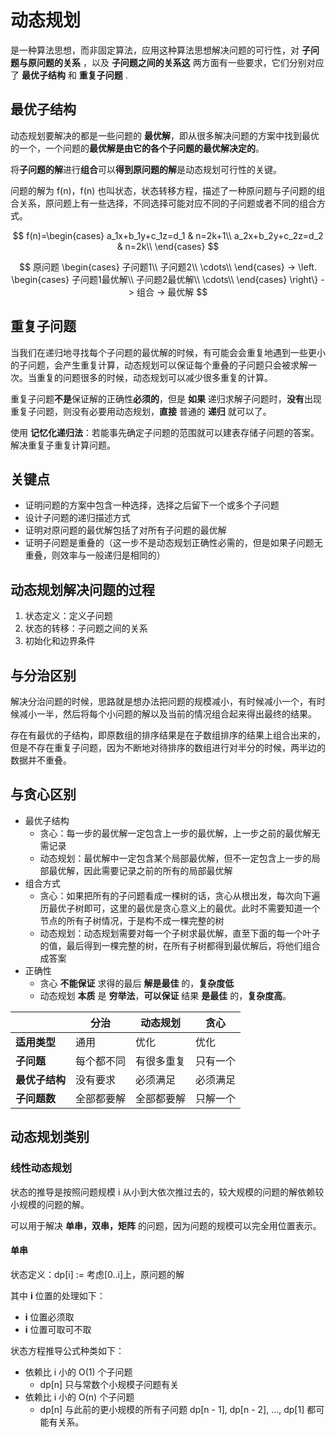 # 动态规划

是一种算法思想，而非固定算法，应用这种算法思想解决问题的可行性，对 **子问题与原问题的关系** ，以及 **子问题之间的关系这** 两方面有一些要求，它们分别对应了 **最优子结构** 和 **重复子问题** .

## 最优子结构

动态规划要解决的都是一些问题的 **最优解**，即从很多解决问题的方案中找到最优的一个，一个问题的**最优解是由它的各个子问题的最优解决定的**。

将**子问题的解**进行**组合**可以**得到原问题的解**是动态规划可行性的关键。

问题的解为 f(n)，f(n) 也叫状态，状态转移方程，描述了一种原问题与子问题的组合关系，原问题上有一些选择，不同选择可能对应不同的子问题或者不同的组合方式。

$$
f(n)=\begin{cases}
a_1x+b_1y+c_1z=d_1 & n=2k+1\\
a_2x+b_2y+c_2z=d_2 & n=2k\\
\end{cases}
$$

$$
原问题
\begin{cases}
子问题1\\
子问题2\\
\cdots\\
\end{cases}
->
\left.
\begin{cases}
子问题1最优解\\
子问题2最优解\\
\cdots\\
\end{cases}
\right\}
->
组合
->
最优解
$$

## 重复子问题

当我们在递归地寻找每个子问题的最优解的时候，有可能会会重复地遇到一些更小的子问题，会产生重复计算，动态规划可以保证每个重叠的子问题只会被求解一次。当重复的问题很多的时候，动态规划可以减少很多重复的计算。

重复子问题**不是**保证解的正确性**必须的**，但是 **如果** 递归求解子问题时，**没有**出现重复子问题，则没有必要用动态规划，**直接** 普通的 **递归** 就可以了。

使用 **记忆化递归法**：若能事先确定子问题的范围就可以建表存储子问题的答案。解决重复子重复计算问题。

## 关键点

* 证明问题的方案中包含一种选择，选择之后留下一个或多个子问题
* 设计子问题的递归描述方式
* 证明对原问题的最优解包括了对所有子问题的最优解
* 证明子问题是重叠的（这一步不是动态规划正确性必需的，但是如果子问题无重叠，则效率与一般递归是相同的）

## 动态规划解决问题的过程

1. 状态定义：定义子问题
2. 状态的转移：子问题之间的关系
3. 初始化和边界条件

## 与分治区别

解决分治问题的时候，思路就是想办法把问题的规模减小，有时候减小一个，有时候减小一半，然后将每个小问题的解以及当前的情况组合起来得出最终的结果。

存在有最优的子结构，即原数组的排序结果是在子数组排序的结果上组合出来的，但是不存在重复子问题，因为不断地对待排序的数组进行对半分的时候，两半边的数据并不重叠。

## 与贪心区别

* 最优子结构
  * 贪心：每一步的最优解一定包含上一步的最优解，上一步之前的最优解无需记录
  * 动态规划：最优解中一定包含某个局部最优解，但不一定包含上一步的局部最优解，因此需要记录之前的所有的局部最优解
* 组合方式
  * 贪心：如果把所有的子问题看成一棵树的话，贪心从根出发，每次向下遍历最优子树即可，这里的最优是贪心意义上的最优。此时不需要知道一个节点的所有子树情况，于是构不成一棵完整的树
  * 动态规划：动态规划需要对每一个子树求最优解，直至下面的每一个叶子的值，最后得到一棵完整的树，在所有子树都得到最优解后，将他们组合成答案
* 正确性
  * 贪心 **不能保证** 求得的最后 **解是最佳** 的，**复杂度低**
  * 动态规划 **本质** 是 **穷举法**，**可以保证** 结果 **是最佳** 的，**复杂度高**。

| | 分治 | 动态规划 | 贪心 |
| - | - | - | - |
| **适用类型** | 通用 | 优化 | 优化 |
| **子问题** | 每个都不同 | 有很多重复 | 只有一个 |
| **最优子结构** | 没有要求 | 必须满足 | 必须满足 |
| **子问题数** | 全部都要解 | 全部都要解 | 只解一个 |

## 动态规划类别

### 线性动态规划

状态的推导是按照问题规模 i 从小到大依次推过去的，较大规模的问题的解依赖较小规模的问题的解。

可以用于解决 **单串，双串，矩阵** 的问题，因为问题的规模可以完全用位置表示。

#### 单串

状态定义：dp[i] := 考虑[0..i]上，原问题的解

其中 **i** 位置的处理如下：

* **i** 位置必须取
* **i** 位置可取可不取

状态方程推导公式种类如下：

* 依赖比 i 小的 O(1) 个子问题
  * dp[n] 只与常数个小规模子问题有关
* 依赖比 i 小的 O(n) 个子问题
  * dp[n] 与此前的更小规模的所有子问题 dp[n - 1], dp[n - 2], ..., dp[1] 都可能有关系。

